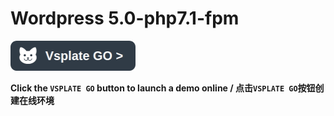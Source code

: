 # Wordpress 5.0-php7.1-fpm

<a href="https://www.vsplate.com/?docker-compose=https://github.com/vsplate/dcenvs/wordpress/5.0-php7.1-fpm"><img alt="VSPLATE GO" src="https://raw.githubusercontent.com/vsplate/images/master/vsgo_btn.png" width="200px"></a>

**Click the `VSPLATE GO` button to launch a demo online / 点击`VSPLATE GO`按钮创建在线环境**